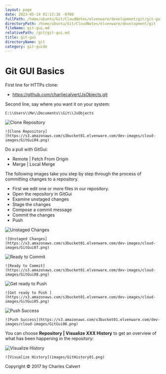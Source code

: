 ```yaml
---
layout: page
date: 2023-05-14 01:17:16 -0700
fullPath: /home/ubuntu/Git/CloudNotes/elvenware/development/git/git-gui.md
directoryPath: /home/ubuntu/Git/CloudNotes/elvenware/development/git
fileName: git-gui.md
relativePath: /git/git-gui.md
title: git-gui
directoryName: git
category: git-guide
---
```


# Git GUI Basics

First line for HTTPs clone:

- https://github.com/charliecalvert/JsObjects.git

Second line, say where you want it on your system:

```
C:\\Users\\Me\\Documents\\Git\\JsObjects
```

<img class="small" src="https://s3.amazonaws.com/s3bucket01.elvenware.com/dev-images/cloud-images/GitGui04.png" alt="Clone Repository">

	![Clone Repository](https://s3.amazonaws.com/s3bucket01.elvenware.com/dev-images/cloud-images/GitGui04.png)

Do a pull with GitGui:

- Remote | Fetch From Origin
- Merge | Local Merge

The following images take you step by step through the process
of committing changes to a repository.

- First we edit one or more files in our repository.
- Open the repository in GitGui
- Examine unstaged changes
- Stage the changes
- Compose a commit message
- Commit the changes
- Push

<img class="small" src="https://s3.amazonaws.com/s3bucket01.elvenware.com/dev-images/cloud-images/GitGui07.png" alt="Unstaged Changes">

	![Unstaged Changes](https://s3.amazonaws.com/s3bucket01.elvenware.com/dev-images/cloud-images/GitGui07.png)

<img class="small" src="https://s3.amazonaws.com/s3bucket01.elvenware.com/dev-images/cloud-images/GitGui08.png" alt="Ready to Commit">

	![Ready to Commit](https://s3.amazonaws.com/s3bucket01.elvenware.com/dev-images/cloud-images/GitGui08.png)

<img class="small" src="https://s3.amazonaws.com/s3bucket01.elvenware.com/dev-images/cloud-images/GitGui05.png" alt="Get ready to Push ">

	![Get ready to Push ](https://s3.amazonaws.com/s3bucket01.elvenware.com/dev-images/cloud-images/GitGui05.png)

<img class="small" src="https://s3.amazonaws.com/s3bucket01.elvenware.com/dev-images/cloud-images/GitGui06.png" alt="Push Success">

	![Push Success](https://s3.amazonaws.com/s3bucket01.elvenware.com/dev-images/cloud-images/GitGui06.png)

You can choose **Repository | Visualize XXX History** to get an overview
of what has been happening in the repository:

<img class="small" src="https://s3.amazonaws.com/s3bucket01.elvenware.com/dev-images/cloud-images/GitHistory01.png" alt="Visualize History">

	![Visualize History](images/GitHistory01.png)

Copyright &copy; 2017 by Charles Calvert

